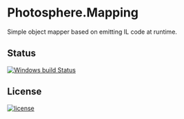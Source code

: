 # Photosphere.Mapping
Simple object mapper based on emitting IL code at runtime.

## Status
[![Windows build Status](https://ci.appveyor.com/api/projects/status/github/sunloving/photosphere-mapping?retina=true&svg=true)](https://ci.appveyor.com/project/sunloving/photosphere-mapping)

## License
[![license](https://img.shields.io/github/license/mashape/apistatus.svg?maxAge=2592000)]()
